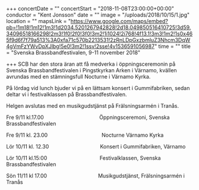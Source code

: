 +++
concertDate = ""
concertStart = "2018-11-08T23:00:00+00:00"
conductor = "Kent Jonsson"
date = ""
image = "/uploads/2018/10/15/1.jpg"
location = ""
mapsLink = "https://www.google.com/maps/embed?pb=!1m18!1m12!1m3!1d2034.5201267942828!2d18.049850516410725!3d59.34096518166298!2m3!1f0!2f0!3f0!3m2!1i1024!2i768!4f13.1!3m3!1m2!1s0x465f9d6f7f79a513%3A0xfa71c570b2213531!2zRnLDpGxzbmluZ3Nhcm3DqW4gVmFzYWvDpXJlbg!5e0!3m2!1ssv!2sse!4v1536591056987"
time = ""
title = "Svenska Brassbandfestivalen,  9-11 november 2018"

+++
SCB har den stora äran att få medverka i öppningsceremonin på Svenska Brassbandfestivalen i Pingstkyrkan Arken i Värnamo, kvällen avrundas med en stämningsfull Nocturne i Värnamo Kyrka. 

På lördag vid lunch bjuder vi på en lättsam konsert i Gummifabriken, sedan deltar vi i festivalklassen på Brassbandfestivalen. 

Helgen avslutas med en musikgudstjänst på Frälsningsarmén i Tranås.

Fre 9/11 kl.17.00                                      Öppningsceremoni, Svenska Brassbandfestivalen      

Fre 9/11 kl. 23.00                                     Nocturne Värnamo Kyrka

Lör 10/11 kl. 12.30                                   Konsert i Gummifabriken, Värnamo

Lör 10/11 kl.15:00                                    Festivalklassen, Svenska Brassbandfestivalen

Sön 11/11 kl 17.00                                   Musikgudstjänst, Frälsningsarmén i Tranås